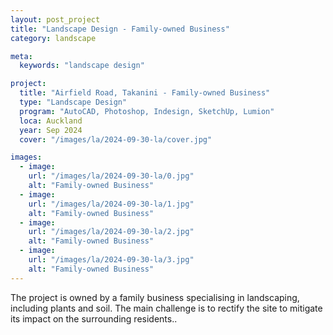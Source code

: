```yaml
---
layout: post_project
title: "Landscape Design - Family-owned Business"
category: landscape

meta:
  keywords: "landscape design"

project:
  title: "Airfield Road, Takanini - Family-owned Business"
  type: "Landscape Design"
  program: "AutoCAD, Photoshop, Indesign, SketchUp, Lumion"
  loca: Auckland
  year: Sep 2024
  cover: "/images/la/2024-09-30-la/cover.jpg"

images:
  - image:
    url: "/images/la/2024-09-30-la/0.jpg"
    alt: "Family-owned Business"
  - image:
    url: "/images/la/2024-09-30-la/1.jpg"
    alt: "Family-owned Business"
  - image:
    url: "/images/la/2024-09-30-la/2.jpg"
    alt: "Family-owned Business"
  - image:
    url: "/images/la/2024-09-30-la/3.jpg"
    alt: "Family-owned Business"
---
```

<div class="cust-p">
  The project is owned by a family business specialising in landscaping, including plants and soil. The main challenge is to rectify the site to mitigate its impact on the surrounding residents..
</div>